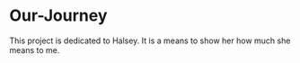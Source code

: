 # Our-Journey
This project is dedicated to Halsey. It is a means to show her how much she means to me.
